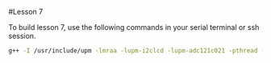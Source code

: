 #Lesson 7

To build lesson 7, use the following commands in your serial terminal or ssh session.

```bash
g++ -I /usr/include/upm -lmraa -lupm-i2clcd -lupm-adc121c021 -pthread -lboost_system -std=c++11 lesson_7.cpp relay.cpp -o thermostat
```